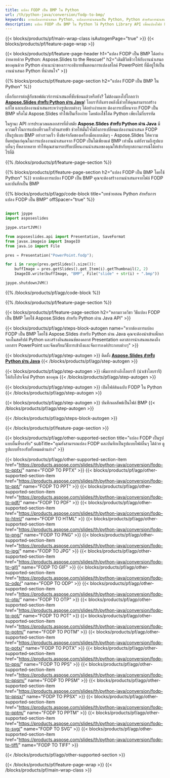 ```yaml
---
title: แปลง FODP เป็น BMP ใน Python
url: /th/python-java/conversion/fodp-to-bmp/
keywords: การแปลงการนำเสนอ Python, แปลงการนำเสนอเป็น Python, Python สำหรับการนำเสนอ, Aspose.Slides Python, การแปลง FODP เป็น BMP, ไลบรารีการนำเสนอ Python
description: แปลง FODP เป็น BMP ใน Python ใช้ Python Library API เพื่อแปลงไฟล์ FODP เป็น BMP
---
```


{{< blocks/products/pf/main-wrap-class isAutogenPage="true" >}}
{{< blocks/products/pf/feature-page-wrap >}}

{{< blocks/products/pf/feature-page-header h1="แปลง FODP เป็น BMP ได้อย่างง่ายดายด้วย Python: Aspose.Slides to the Rescue!" h2="เติมชีวิตชีวาให้กับงานนำเสนอของคุณด้วย Python คำแนะนำของเราจะอธิบายขั้นตอนการแปลงสไลด์ PowerPoint ที่มีอยู่ให้เป็นงานนำเสนอ Python ที่น่าสนใจ" >}}

{{% blocks/products/pf/feature-page-section h2="แปลง FODP เป็น BMP ใน Python" %}}

เบื่อกับการต่อสู้กับซอฟต์แวร์การนำเสนอที่ซับซ้อนแล้วหรือยัง? ไม่ต้องมองไปไกลกว่า [**Aspose.Slides สำหรับ Python ผ่าน Java**](https://products.aspose.com/slides/th/python-java/)! ไลบรารีอันทรงพลังนี้ช่วยให้คุณสามารถสร้าง แก้ไข และแปลงงานนำเสนอระหว่างรูปแบบต่างๆ ได้อย่างง่ายดาย ต้องการเปลี่ยนจาก FODP เป็น BMP หรือไม่ Aspose.Slides ทำให้เป็นเรื่องง่าย โดยต้องใช้โค้ด Python เพียงไม่กี่บรรทัด

ในฐานะ API การประมวลผลเอกสารที่ล้ำสมัย **Aspose.Slides สำหรับ Python ผ่าน Java** มีความเร็วในการแปลงที่รวดเร็วปานสายฟ้า ช่วยให้มั่นใจได้ถึงการเปลี่ยนแปลงงานนำเสนอ FODP เป็นรูปแบบ BMP อย่างรวดเร็ว ทิ้งข้อจำกัดของเครื่องมือแบบเดิมๆ - Aspose.Slides ให้ความยืดหยุ่นแก่คุณในการแปลงงานนำเสนอจาก FODP เป็นไม่เพียงแต่ BMP เท่านั้น แต่ยังรวมถึงรูปแบบอื่นๆ ที่หลากหลาย ทำให้คุณสามารถปรับเปลี่ยนงานนำเสนอของคุณให้เข้ากับทุกสถานการณ์ได้อย่างไร้ที่ติ

{{% /blocks/products/pf/feature-page-section %}}

{{% blocks/products/pf/feature-page-section  h2="แปลง FODP เป็น BMP โดยใช้ Python" %}}
หากต้องการแปลง FODP เป็น BMP คุณจะต้องสร้างงานนำเสนอจากไฟล์ FODP และบันทึกเป็น BMP

{{% blocks/products/pf/agp/code-block title="บทช่วยสอน Python สำหรับการแปลง FODP เป็น BMP" offSpacer="true" %}}

```python

import jpype
import asposeslides

jpype.startJVM()

from asposeslides.api import Presentation, SaveFormat
from javax.imageio import ImageIO
from java.io import File

pres = Presentation("PowerPoint.fodp");

for i in range(pres.getSlides().size()):
    buffImage = pres.getSlides().get_Item(i).getThumbnail(2, 2)
    ImageIO.write(buffImage, "BMP", File("slide" + str(i) + ".bmp"))

jpype.shutdownJVM()
```


{{% /blocks/products/pf/agp/code-block %}}

{{% /blocks/products/pf/feature-page-section %}}

{{< blocks/products/pf/feature-page-section  h2="หลามกวดวิชา วิธีแปลง FODP เป็น BMP โดยใช้ Aspose.Slides สำหรับ Python ผ่าน Java API" >}}

{{< blocks/products/pf/agp/steps-block-autogen name="หากต้องการแปลง FODP เป็น BMP โดยใช้ Aspose.Slides สำหรับ Python ผ่าน Java คุณจะต้องนำเข้าแพ็กเกจลงในสคริปต์ Python และสร้างอินสแตนซ์ของคลาส Presentation คลาสการนำเสนอแสดงถึงเอกสาร PowerPoint และจัดเตรียมวิธีการเข้าถึงและจัดการองค์ประกอบต่างๆ" >}}

{{< blocks/products/pf/agp/step-autogen >}}
ติดตั้ง [**Aspose.Slides สำหรับ Python ผ่าน Java**](https://products.aspose.com/slides/th/python-java/)
{{< /blocks/products/pf/agp/step-autogen >}}

{{< blocks/products/pf/agp/step-autogen >}}
เพิ่มการอ้างอิงไลบรารี (นำเข้าไลบรารี) ให้กับโปรเจ็กต์ Python ของคุณ
{{< /blocks/products/pf/agp/step-autogen >}}

{{< blocks/products/pf/agp/step-autogen >}}
เปิดไฟล์ต้นฉบับ FODP ใน Python
{{< /blocks/products/pf/agp/step-autogen >}}

{{< blocks/products/pf/agp/step-autogen >}}
บันทึกผลลัพธ์เป็นไฟล์ BMP
{{< /blocks/products/pf/agp/step-autogen >}}

{{< /blocks/products/pf/agp/steps-block-autogen >}}

{{< /blocks/products/pf/feature-page-section >}}

{{< blocks/products/pf/agp/other-supported-section title="แปลง FODP เป็นรูปแบบอื่นที่รองรับ" subTitle="คุณยังสามารถแปลง FODP และบันทึกเป็นรูปแบบไฟล์อื่นๆ ได้ด้วย ดูรูปแบบที่รองรับทั้งหมดด้านล่าง" >}}

{{< blocks/products/pf/agp/other-supported-section-item href="https://products.aspose.com/slides/th/python-java/conversion/fodp-to-pptx/" name="FODP TO PPTX" >}}
{{< blocks/products/pf/agp/other-supported-section-item href="https://products.aspose.com/slides/th/python-java/conversion/fodp-to-ppt/" name="FODP TO PPT" >}}
{{< blocks/products/pf/agp/other-supported-section-item href="https://products.aspose.com/slides/th/python-java/conversion/fodp-to-pdf/" name="FODP TO PDF" >}}
{{< blocks/products/pf/agp/other-supported-section-item href="https://products.aspose.com/slides/th/python-java/conversion/fodp-to-html/" name="FODP TO HTML" >}}
{{< blocks/products/pf/agp/other-supported-section-item href="https://products.aspose.com/slides/th/python-java/conversion/fodp-to-png/" name="FODP TO PNG" >}}
{{< blocks/products/pf/agp/other-supported-section-item href="https://products.aspose.com/slides/th/python-java/conversion/fodp-to-jpg/" name="FODP TO JPG" >}}
{{< blocks/products/pf/agp/other-supported-section-item href="https://products.aspose.com/slides/th/python-java/conversion/fodp-to-gif/" name="FODP TO GIF" >}}
{{< blocks/products/pf/agp/other-supported-section-item href="https://products.aspose.com/slides/th/python-java/conversion/fodp-to-odp/" name="FODP TO ODP" >}}
{{< blocks/products/pf/agp/other-supported-section-item href="https://products.aspose.com/slides/th/python-java/conversion/fodp-to-otp/" name="FODP TO OTP" >}}
{{< blocks/products/pf/agp/other-supported-section-item href="https://products.aspose.com/slides/th/python-java/conversion/fodp-to-pot/" name="FODP TO POT" >}}
{{< blocks/products/pf/agp/other-supported-section-item href="https://products.aspose.com/slides/th/python-java/conversion/fodp-to-potm/" name="FODP TO POTM" >}}
{{< blocks/products/pf/agp/other-supported-section-item href="https://products.aspose.com/slides/th/python-java/conversion/fodp-to-potx/" name="FODP TO POTX" >}}
{{< blocks/products/pf/agp/other-supported-section-item href="https://products.aspose.com/slides/th/python-java/conversion/fodp-to-pps/" name="FODP TO PPS" >}}
{{< blocks/products/pf/agp/other-supported-section-item href="https://products.aspose.com/slides/th/python-java/conversion/fodp-to-ppsm/" name="FODP TO PPSM" >}}
{{< blocks/products/pf/agp/other-supported-section-item href="https://products.aspose.com/slides/th/python-java/conversion/fodp-to-ppsx/" name="FODP TO PPSX" >}}
{{< blocks/products/pf/agp/other-supported-section-item href="https://products.aspose.com/slides/th/python-java/conversion/fodp-to-pptm/" name="FODP TO PPTM" >}}
{{< blocks/products/pf/agp/other-supported-section-item href="https://products.aspose.com/slides/th/python-java/conversion/fodp-to-svg/" name="FODP TO SVG" >}}
{{< blocks/products/pf/agp/other-supported-section-item href="https://products.aspose.com/slides/th/python-java/conversion/fodp-to-tiff/" name="FODP TO TIFF" >}}


{{< /blocks/products/pf/agp/other-supported-section >}}

{{< /blocks/products/pf/feature-page-wrap >}}
{{< /blocks/products/pf/main-wrap-class >}}